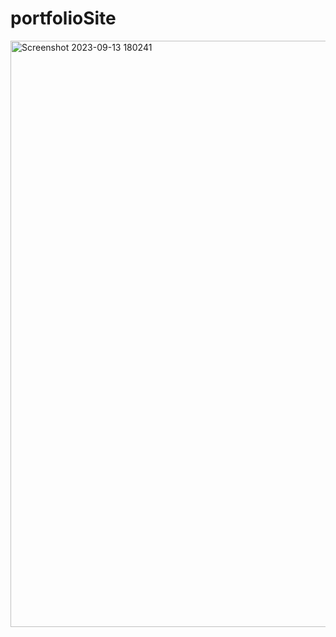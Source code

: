 # portfolioSite
<img width="938" alt="Screenshot 2023-09-13 180241" src="https://github.com/alpert78/portfolioSite/assets/99766796/7fc13c06-f01b-4116-b910-70cf64118f32">

